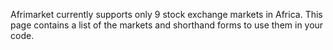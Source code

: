 Afrimarket currently supports only 9 stock exchange markets in Africa. This page contains a list of the markets and shorthand forms to use them in your code.

